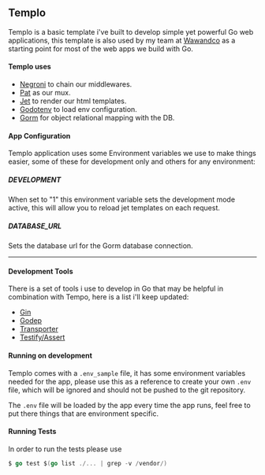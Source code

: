 ## Templo

Templo is a basic template i've built to develop simple yet powerful Go web applications, this template is also used by my team at [Wawandco](https://github.com/wawandco) as a starting point for most of the web apps we build with Go.

#### Templo uses

- [Negroni](https://github.com/codegangsta/negroni) to chain our middlewares.
- [Pat](https://github.com/bmizerany/pat) as our mux.
- [Jet](https://github.com/CloudyKit/jet) to render our html templates.
- [Godotenv](https://github.com/joho/godotenv) to load env configuration.
- [Gorm](https://github.com/jinzhu/gorm) for object relational mapping with the DB.

#### App Configuration

Templo application uses some Environment variables we use to make things easier, some of these for development only and others for any environment:

##### DEVELOPMENT

When set to "1" this environment variable sets the development mode active, this will allow you to reload jet templates on each request.

##### DATABASE_URL

Sets the database url for the Gorm database connection.

------------------

#### Development Tools

There is a set of tools i use to develop in Go that may be helpful in combination with Tempo, here is a list i'll keep updated:

- [Gin](https://github.com/codegangsta/gin)
- [Godep](https://github.com/tools/godep)
- [Transporter](https://github.com/wawandco/transporter)
- [Testify/Assert](github.com/stretchr/testify/assert)

#### Running on development

Templo comes with a `.env_sample` file, it has some environment variables needed for the app, please use this as a reference to create your own `.env` file, which will be ignored and should not be pushed to the git repository.

The `.env` file will be loaded by the app every time the app runs, feel free to put there things that are environment specific.

#### Running Tests

In order to run the tests please use
```go
$ go test $(go list ./... | grep -v /vendor/)
```

